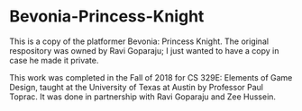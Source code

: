 # Bevonia-Princess-Knight
This is a copy of the platformer Bevonia: Princess Knight. The original respository was owned by Ravi Goparaju; I just wanted to have a copy in case he made it private.

This work was completed in the Fall of 2018 for CS 329E: Elements of Game Design, taught at the University of Texas at Austin by Professor Paul Toprac. It was done in partnership with Ravi Goparaju and Zee Hussein.

